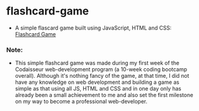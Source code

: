 # flashcard-game
- A simple flascard game built using JavaScript, HTML and CSS: [Flashcard Game](https://flashcard-hoan.netlify.com)

### Note: 
- This simple flashcard game was made during my first week of the Codaisseur web-development program (a 10-week coding bootcamp overall). Although it's nothing fancy of the game, at that time, I did not have any knowledge on web development and building a game as simple as that using all JS, HTML and CSS and in one day only has already been a small achievement to me and also set the first milestone on my way to become a professional web-developer.
